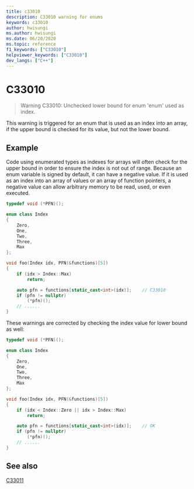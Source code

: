 ```yaml
---
title: c33010
description: C33010 warning for enums
keywords: c33010
author: hwisungi
ms.author: hwisungi
ms.date: 06/20/2020
ms.topic: reference
f1_keywords: ["C33010"]
helpviewer_keywords: ["C33010"]
dev_langs: ["C++"]
---
```

# C33010

> Warning C33010: Unchecked lower bound for enum 'enum' used as index.

This warning is triggered for an enum that is used as an index into an array,
if the upper bound is checked for its value, but not the lower bound.

## Example

Code using enumerated types as indexes for arrays will often check for the upper bound
in order to ensure the index is not out of range. Because an enum variable is signed by default,
it can have a negative value. If it is used as an index into an array of values or an array of function pointers,
a negative value can allow arbitrary memory to be read, used, or even executed.

```cpp
typedef void (*PFN)();

enum class Index
{
    Zero,
    One,
    Two,
    Three,
    Max
};

void foo(Index idx, PFN(&functions)[5])
{
    if (idx > Index::Max)
        return;

    auto pfn = functions[static_cast<int>(idx)];    // C33010
    if (pfn != nullptr)
        (*pfn)();
    // ......
}
```

These warnings are corrected by checking the index value for lower bound as well:

```cpp
typedef void (*PFN)();

enum class Index
{
    Zero,
    One,
    Two,
    Three,
    Max
};

void foo(Index idx, PFN(&functions)[5])
{
    if (idx < Index::Zero || idx > Index::Max)
        return;

    auto pfn = functions[static_cast<int>(idx)];    // OK
    if (pfn != nullptr)
        (*pfn)();
    // ......
}
```

## See also

[C33011](./c33011.md)
